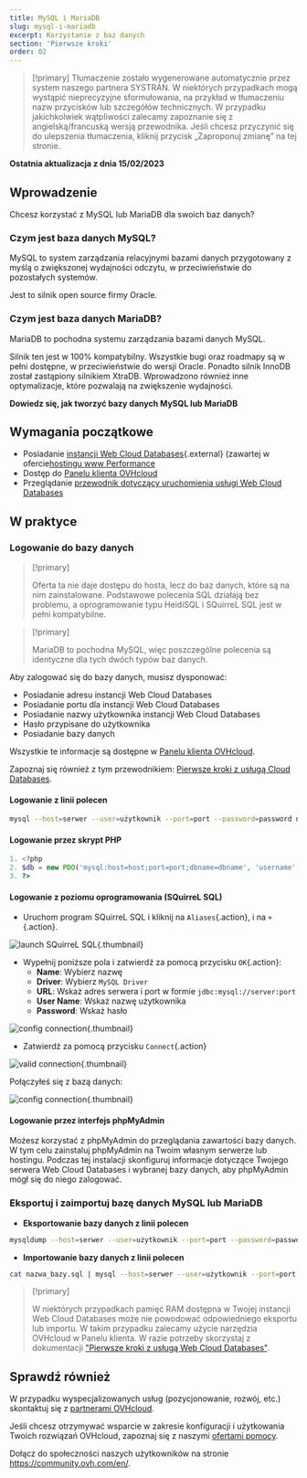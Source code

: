 ```yaml
---
title: MySQL i MariaDB
slug: mysql-i-mariadb
excerpt: Korzystanie z baz danych
section: 'Pierwsze kroki'
order: 02
---
```


> [!primary]
> Tłumaczenie zostało wygenerowane automatycznie przez system naszego partnera SYSTRAN. W niektórych przypadkach mogą wystąpić nieprecyzyjne sformułowania, na przykład w tłumaczeniu nazw przycisków lub szczegółów technicznych. W przypadku jakichkolwiek wątpliwości zalecamy zapoznanie się z angielską/francuską wersją przewodnika. Jeśli chcesz przyczynić się do ulepszenia tłumaczenia, kliknij przycisk „Zaproponuj zmianę” na tej stronie.
>

**Ostatnia aktualizacja z dnia 15/02/2023**

## Wprowadzenie

Chcesz korzystać z MySQL lub MariaDB dla swoich baz danych?

### Czym jest baza danych MySQL?

MySQL to system zarządzania relacyjnymi bazami danych przygotowany z myślą o zwiększonej wydajności odczytu, w przeciwieństwie do pozostałych systemów.

Jest to silnik open source firmy Oracle.

### Czym jest baza danych MariaDB?

MariaDB to pochodna systemu zarządzania bazami danych MySQL.

Silnik ten jest w 100% kompatybilny. Wszystkie bugi oraz roadmapy są w pełni dostępne, w przeciwieństwie do wersji Oracle. Ponadto silnik InnoDB został zastąpiony silnikiem XtraDB. Wprowadzono również inne optymalizacje, które pozwalają na zwiększenie wydajności.

**Dowiedz się, jak tworzyć bazy danych MySQL lub MariaDB**
  
## Wymagania początkowe

- Posiadanie [instancji Web Cloud Databases](https://www.ovh.pl/cloud/cloud-databases/){.external} (zawartej w ofercie[hostingu www Performance](https://www.ovhcloud.com/pl/web-hosting/)
- Dostęp do [Panelu klienta OVHcloud](https://www.ovh.com/auth/?action=gotomanager&from=https://www.ovh.pl/&ovhSubsidiary=pl)
- Przeglądanie [przewodnik dotyczący uruchomienia usługi Web Cloud Databases](https://docs.ovh.com/pl/clouddb/pierwsze-kroki-z-clouddb/)

## W praktyce

### Logowanie do bazy danych

> [!primary]
>
> Oferta ta nie daje dostępu do hosta, lecz do baz danych, które są na nim zainstalowane. Podstawowe polecenia SQL działają bez problemu, a oprogramowanie typu HeidiSQL i SQuirreL SQL jest w pełni kompatybilne.
> 

> [!primary]
>
> MariaDB to pochodna MySQL, więc poszczególne polecenia są identyczne dla tych dwóch typów baz danych.
> 

Aby zalogować się do bazy danych, musisz dysponować:

- Posiadanie adresu instancji Web Cloud Databases
- Posiadanie portu dla instancji Web Cloud Databases
- Posiadanie nazwy użytkownika instancji Web Cloud Databases
- Hasło przypisane do użytkownika
- Posiadanie bazy danych

Wszystkie te informacje są dostępne w [Panelu klienta OVHcloud](https://www.ovh.com/auth/?action=gotomanager&from=https://www.ovh.pl/&ovhSubsidiary=pl).

Zapoznaj się również z tym przewodnikiem: [Pierwsze kroki z usługą Cloud Databases](https://docs.ovh.com/pl/clouddb/pierwsze-kroki-z-clouddb/).

#### Logowanie z linii polecen

```bash
mysql --host=serwer --user=użytkownik --port=port --password=password nazwa_bazy
```

#### Logowanie przez skrypt PHP

```php
1. <?php
2. $db = new PDO('mysql:host=host;port=port;dbname=dbname', 'username', 'password');
3. ?>
```

#### Logowanie z poziomu oprogramowania (SQuirreL SQL)

- Uruchom program SQuirreL SQL i kliknij na `Aliases`{.action}, i na `+`{.action}.

![launch SQuirreL SQL](images/1.PNG){.thumbnail}

- Wypełnij poniższe pola i zatwierdź za pomocą przycisku `OK`{.action}:
    - **Name**: Wybierz nazwę
    - **Driver**: Wybierz `MySQL Driver`
    - **URL**: Wskaż adres serwera i port w formie `jdbc:mysql://server:port`
    - **User Name**: Wskaż nazwę użytkownika
    - **Password**: Wskaż hasło

![config connection](images/2.PNG){.thumbnail}

- Zatwierdź za pomocą przycisku `Connect`{.action}

![valid connection](images/3.PNG){.thumbnail}

Połączyłeś się z bazą danych:

![config connection](images/4.PNG){.thumbnail}

#### Logowanie przez interfejs phpMyAdmin

Możesz korzystać z phpMyAdmin do przeglądania zawartości bazy danych. W tym celu zainstaluj phpMyAdmin na Twoim własnym serwerze lub hostingu. Podczas tej instalacji skonfiguruj informacje dotyczące Twojego serwera Web Cloud Databases i wybranej bazy danych, aby phpMyAdmin mógł się do niego zalogować.

### Eksportuj i zaimportuj bazę danych MySQL lub MariaDB

- **Eksportowanie bazy danych z linii polecen**

```bash
mysqldump --host=serwer --user=użytkownik --port=port --password=password nazwa_bazy > nazwa_bazy.sql
```

- **Importowanie bazy danych z linii polecen**

```bash
cat nazwa_bazy.sql | mysql --host=serwer --user=użytkownik --port=port --password=password nazwa_bazy
```

> [!primary]
>
> W niektórych przypadkach pamięć RAM dostępna w Twojej instancji Web Cloud Databases może nie powodować odpowiedniego eksportu lub importu. W takim przypadku zalecamy użycie narzędzia OVHcloud w Panelu klienta. W razie potrzeby skorzystaj z dokumentacji ["Pierwsze kroki z usługą Web Cloud Databases"](https://docs.ovh.com/pl/clouddb/pierwsze-kroki-z-clouddb/).
>

## Sprawdź również

W przypadku wyspecjalizowanych usług (pozycjonowanie, rozwój, etc.) skontaktuj się z [partnerami OVHcloud](https://partner.ovhcloud.com/pl/).

Jeśli chcesz otrzymywać wsparcie w zakresie konfiguracji i użytkowania Twoich rozwiązań OVHcloud, zapoznaj się z naszymi [ofertami pomocy](https://www.ovhcloud.com/pl/support-levels/).

Dołącz do społeczności naszych użytkowników na stronie <https://community.ovh.com/en/>. 